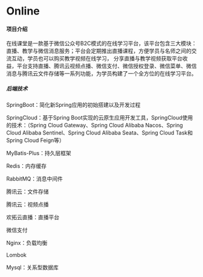 # Online

#### 项目介绍
在线课堂是一款基于微信公众号B2C模式的在线学习平台，该平台包含三大模块：直播、教学与微信消息服务；平台会定期推出直播课程，方便学员与名师之间的交流互动，学员也可以购买教学视频在线学习，
分享直播与教学视频获取平台收益，平台支持直播、腾讯云视频点播、微信支付、微信授权登录、微信菜单、微信消息与腾讯云文件存储等一系列功能，为学员构建了一个全方位的在线学习平台。


##### 后端技术

SpringBoot：简化新Spring应用的初始搭建以及开发过程

SpringCloud：基于Spring Boot实现的云原生应用开发工具，SpringCloud使用的技术：（Spring Cloud Gateway、Spring Cloud Alibaba Nacos、Spring Cloud Alibaba Sentinel、Spring Cloud Alibaba Seata、Spring Cloud Task和Spring Cloud Feign等）

MyBatis-Plus：持久层框架

Redis：内存缓存

RabbitMQ：消息中间件

腾讯云：文件存储

腾讯云：视频点播

欢拓云直播：直播平台

微信支付

Nginx：负载均衡

Lombok

Mysql：关系型数据库
